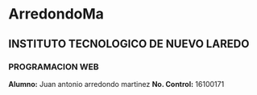 # ArredondoMa
## **INSTITUTO TECNOLOGICO DE NUEVO LAREDO**
### **PROGRAMACION WEB**
**Alumno:** Juan antonio arredondo martinez
**No. Control:** 16100171  
